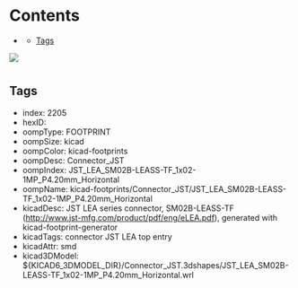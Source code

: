 



Contents
========

* [](#)
	* [Tags](#tags)
  
![][im]
# 

## Tags

- index: 2205
- hexID: 
- oompType: FOOTPRINT
- oompSize: kicad
- oompColor: kicad-footprints
- oompDesc: Connector_JST
- oompIndex: JST_LEA_SM02B-LEASS-TF_1x02-1MP_P4.20mm_Horizontal
- oompName: kicad-footprints/Connector_JST/JST_LEA_SM02B-LEASS-TF_1x02-1MP_P4.20mm_Horizontal
- kicadDesc: JST LEA series connector, SM02B-LEASS-TF (http://www.jst-mfg.com/product/pdf/eng/eLEA.pdf), generated with kicad-footprint-generator
- kicadTags: connector JST LEA top entry
- kicadAttr: smd
- kicad3DModel: ${KICAD6_3DMODEL_DIR}/Connector_JST.3dshapes/JST_LEA_SM02B-LEASS-TF_1x02-1MP_P4.20mm_Horizontal.wrl



[im]: image.png
